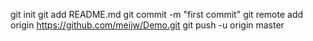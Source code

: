 git init
git add README.md
git commit -m "first commit"
git remote add origin https://github.com/meijw/Demo.git
git push -u origin master
